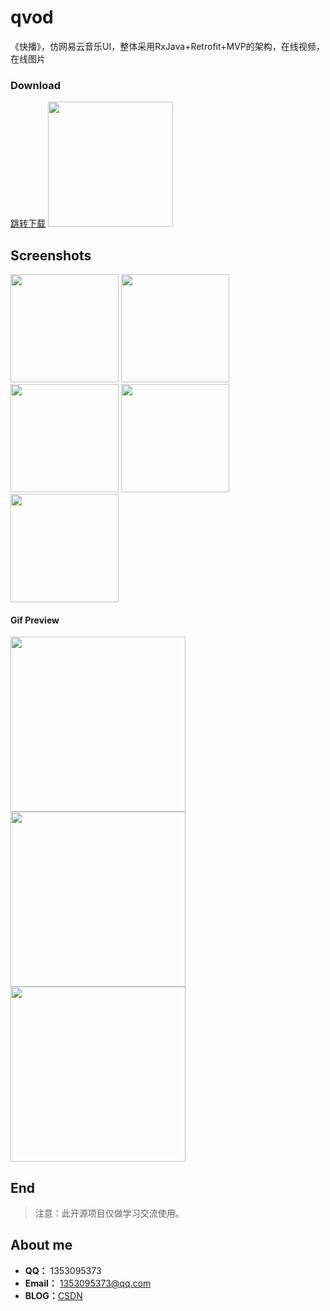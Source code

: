 # qvod

《快播》，仿网易云音乐UI，整体采用RxJava+Retrofit+MVP的架构，在线视频，在线图片

### Download

[跳转下载](https://copy.im/a/23tFb)
<a href="https://copy.im/a/23tFb">
    <img width="200" height=“200” src="https://github.com/zhao-mingjian/qvod/blob/master/app/icon.png"></img>
</a>

## Screenshots

<img width="173" height=“274” src="https://github.com/zhao-mingjian/qvod/blob/master/app/Screenshot_2017-04-21-10-09-06-848_com.zmj.qvod.png"></img>
<img width="173" height=“274” src="https://github.com/zhao-mingjian/qvod/blob/master/app/Screenshot_2017-04-21-10-09-16-049_com.zmj.qvod.png"></img>
<img width="173" height=“274” src="https://github.com/zhao-mingjian/qvod/blob/master/app/Screenshot_2017-04-21-10-09-20-981_com.zmj.qvod.png"></img>
<img width="173" height=“274” src="https://github.com/zhao-mingjian/qvod/blob/master/app/Screenshot_2017-04-21-10-09-29-406_com.zmj.qvod.png"></img>
<img width="173" height=“274” src="https://github.com/zhao-mingjian/qvod/blob/master/app/Screenshot_2017-04-21-11-26-53-462_com.zmj.qvod.png"></img>

#### Gif Preview

<img width="280" height=“590” src="https://github.com/zhao-mingjian/qvod/blob/master/app/ezgif-2-0782ec2004.gif"></img>
<img width="280" height=“590” src="https://github.com/zhao-mingjian/qvod/blob/master/app/ezgif-2-ee4e810eb9.gif"></img>
<img width="280" height=“590” src="https://github.com/zhao-mingjian/qvod/blob/master/app/ezgif-2-9b730dd432.gif"></img>

## End
> 注意：此开源项目仅做学习交流使用。

## About me
 - **QQ：** 1353095373
 - **Email：** 1353095373@qq.com
 - **BLOG：**[CSDN](http://blog.csdn.net/z1353095373/article/details/70597831)
